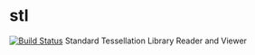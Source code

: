 stl
===
[![Build Status](https://travis-ci.org/yogeshsajanikar/stl.svg?branch=master)](https://travis-ci.org/yogeshsajanikar/stl)
Standard Tessellation Library Reader and Viewer
